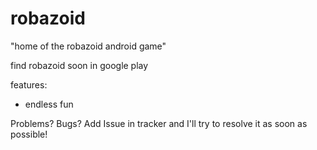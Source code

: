 robazoid
========

"home of the robazoid android game"

find robazoid soon in google play

features: 
- endless fun

Problems? Bugs? Add Issue in tracker and I'll try to resolve it as soon as possible! 

